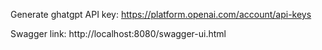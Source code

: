 Generate ghatgpt API key: https://platform.openai.com/account/api-keys

Swagger link: http://localhost:8080/swagger-ui.html